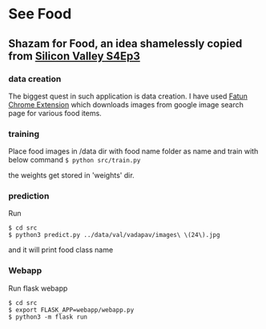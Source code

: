 # See Food
## Shazam for Food, an idea shamelessly copied from [Silicon Valley S4Ep3](http://www.slantmagazine.com/house/article/silicon-valley-recap-season-4-episode-3-intellectual-property)

### data creation
The biggest quest in such application is data creation. I have used [Fatun Chrome Extension](https://chrome.google.com/webstore/detail/fatkun-batch-download-ima/nnjjahlikiabnchcpehcpkdeckfgnohf?hl=en) which downloads images from google image search page for various food items.

### training
Place food images in /data dir with food name folder as name and train with below command
```$ python src/train.py```

the weights get stored in 'weights' dir.

### prediction
Run
```
$ cd src
$ python3 predict.py ../data/val/vadapav/images\ \(24\).jpg
``` 
and
it will print food class name

### Webapp
Run flask webapp

```
$ cd src
$ export FLASK_APP=webapp/webapp.py
$ python3 -m flask run
```
